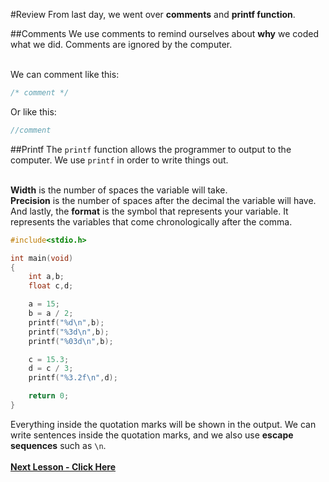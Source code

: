#Review
From last day, we went over __comments__ and __printf function__.

##Comments
We use comments to remind ourselves about __why__ we coded what we did. Comments are ignored by the computer.<br><br>

We can comment like this:
```c
/* comment */
```
Or like this:
```c
//comment
```

##Printf
The ```printf``` function allows the programmer to output to the computer. We use ```printf``` in order to write things out.<br><br>

__Width__ is the number of spaces the variable will take. <br>
__Precision__ is the number of spaces after the decimal the variable will have.<br>
And lastly, the __format__ is the symbol that represents your variable. It represents the variables that come chronologically after the comma.
```c
#include<stdio.h>

int main(void)
{
    int a,b;
    float c,d;

    a = 15;
    b = a / 2;
    printf("%d\n",b);
    printf("%3d\n",b);
    printf("%03d\n",b);

    c = 15.3;
    d = c / 3;
    printf("%3.2f\n",d);

    return 0;
}
```
Everything inside the quotation marks will be shown in the output. We can write sentences inside the quotation marks, and we also use __escape sequences__ such as ```\n```.
<br><br>
__[Next Lesson - Click Here](https://github.com/burnabysouthprogramming/Lessons/blob/master/Lesson-3/3b.%20Scanf%20Function.md)__

